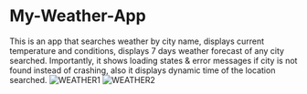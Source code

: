 # My-Weather-App
This is an app that searches weather by city name, displays current temperature and conditions, displays 7 days weather forecast of any city searched. Importantly, it shows loading states &amp; error messages if city is not found instead of crashing, also it displays dynamic time of the location searched.
![WEATHER1](https://github.com/user-attachments/assets/de90f949-beeb-4069-958c-c98a13f537f7)
![WEATHER2](https://github.com/user-attachments/assets/125a3928-0bdc-4930-be22-767dc80e080e)
